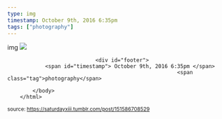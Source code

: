```yaml
---
type: img
timestamp: October 9th, 2016 6:35pm
tags: ["photography"]
---
```

img
<img src="https://saturdayxiii.github.io/media/151586708529.jpg"/>
                                                                                
                
                
                
                
                                <div id="footer">
                <span id="timestamp"> October 9th, 2016 6:35pm </span>
                                                          <span class="tag">photography</span>
                                                    
            </body>
        </html>

        
<small>source: https://saturdayxiii.tumblr.com/post/151586708529</small>